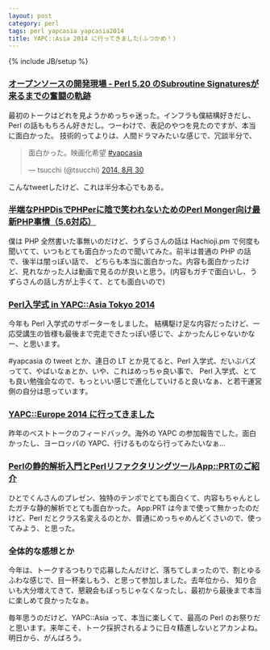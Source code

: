 ```yaml
---
layout: post
category: perl
tags: perl yapcasia yapcasia2014
title: YAPC::Asia 2014 に行ってきました(ふつかめ！)
---
```

{% include JB/setup %}

### [オープンソースの開発現場 - Perl 5.20 のSubroutine Signaturesが来るまでの奮闘の軌跡](http://yapcasia.org/2014/talk/show/c06cb1ae-ec5f-11e3-bd6d-c7a06aeab6a4)

最初のトークはどれを見ようかめっちゃ迷った。インフラも僕結構好きだし、Perl の話ももちろん好きだし。つーわけで、表記のやつを見たのですが、本当に面白かった。
技術的ってよりは、人間ドラマみたいな感じで、冗談半分で、

<blockquote class="twitter-tweet" lang="ja"><p>面白かった。映画化希望 <a href="https://twitter.com/hashtag/yapcasia?src=hash">#yapcasia</a></p>&mdash; tsucchi (@tsucchi) <a href="https://twitter.com/tsucchi/statuses/505536530216005632">2014, 8月 30</a></blockquote>
<script async src="//platform.twitter.com/widgets.js" charset="utf-8"></script>

こんなtweetしたけど、これは半分本心でもある。


### [半端なPHPDisでPHPerに陰で笑われないためのPerl Monger向け最新PHP事情（5.6対応）](http://yapcasia.org/2014/talk/show/a02d05e6-fead-11e3-b7e8-e4a96aeab6a4)

僕は PHP 全然書いた事無いのだけど、うずらさんの話は Hachioji.pm で何度も聞いてて、いつもとても面白かったので聞いてみた。前半は普通の PHP の話で、後半は闇っぽい話で、
どちらも本当に面白かった。内容も面白かったけど、見れなかった人は動画で見るのが良いと思う。(内容もガチで面白いし、うずらさんの話し方が上手くて、とても面白いので)


### [Perl入学式 in YAPC::Asia Tokyo 2014](http://yapcasia.org/2014/talk/show/85f8f5de-0c8d-11e4-bd05-9c796aeab6a4)

今年も Perl 入学式のサポーターをしました。
結構駆け足な内容だったけど、一応受講生の皆様も最後まで完走できたっぽい感じで、よかったんじゃないかなー、と思います。

 #yapcasia の tweet とか、連日の LT とか見てると、Perl 入学式、だいぶバズってて、やばいなぁとか、いや、これはめっちゃ良い事で、
Perl 入学式、とても良い勉強会なので、もっといい感じで進化していけると良いなぁ、と若干運営側の自分は思っています。

### [YAPC::Europe 2014 に行ってきました](http://yapcasia.org/2014/talk/show/3e5824a8-eba8-11e3-bd6d-c7a06aeab6a4)

昨年のベストトークのフィードバック。海外の YAPC の参加報告でした。面白かったし、ヨーロッパの YAPC、行けるものなら行ってみたいなぁ...

### [Perlの静的解析入門とPerlリファクタリングツールApp::PRTのご紹介](http://yapcasia.org/2014/talk/show/a5bbcd3a-02a4-11e4-9357-07b16aeab6a4)

ひとでくんさんのプレゼン、独特のテンポでとても面白くて、内容もちゃんとしたガチな静的解析でとても面白かった。
App:PRT は今まで使って無かったのだけど、Perl だとクラス名変えるのとか、普通にめっちゃめんどくさいので、使ってみよう、と思った。

### 全体的な感想とか

今年は、トークするつもりで応募したんだけど、落ちてしまったので、割とゆるふわな感じで、目一杯楽しもう、と思って参加しました。去年位から、
知り合いも大分増えてきて、懇親会もぼっちじゃなくなったし、最初から最後まで本当に楽しめて良かったなぁ。

毎年思うのだけど、YAPC::Asia って、本当に楽しくて、最高の Perl のお祭りだと思います。来年こそ、トーク採択されるように日々精進しないとアカンよね。
明日から、がんばろう。
